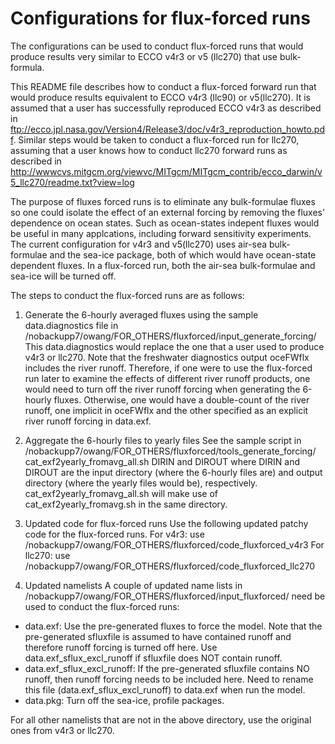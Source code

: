 # Configurations for flux-forced runs
The configurations can be used to conduct flux-forced runs that would produce
 results very similar to ECCO v4r3 or v5 (llc270) that use bulk-formula. 

This README file describes how to conduct a flux-forced forward run 
that would produce results equivalent to ECCO v4r3 (llc90) or v5(llc270). 
It is assumed that a user has successfully reproduced ECCO v4r3 as described in 
ftp://ecco.jpl.nasa.gov/Version4/Release3/doc/v4r3_reproduction_howto.pdf.
Similar steps would be taken to conduct a flux-forced run for llc270,
assuming that a user knows how to conduct llc270 forward runs 
as described in  
http://wwwcvs.mitgcm.org/viewvc/MITgcm/MITgcm_contrib/ecco_darwin/v5_llc270/readme.txt?view=log

The purpose of fluxes forced runs is to eliminate any bulk-formulae fluxes 
so one could isolate the effect of an external forcing by removing the 
fluxes' dependence on ocean states. Such as ocean-states indepent fluxes 
would be useful in many applcations, including forward sensitivity experiments.
The current configuration for v4r3 and v5(llc270) uses air-sea bulk-formulae 
and the sea-ice package, both of which would have ocean-state dependent fluxes. 
In a flux-forced run, both the air-sea bulk-formulae and sea-ice will
be turned off. 

The steps to conduct the flux-forced runs are as follows:

1) Generate the 6-hourly averaged fluxes using the sample data.diagnostics file in  
/nobackupp7/owang/FOR_OTHERS/fluxforced/input_generate_forcing/
This data.diagnostics would replace the one that a user used to produce 
v4r3 or llc270. Note that the freshwater diagnostics output oceFWflx includes 
the river runoff. Therefore, if one were to use the flux-forced run 
later to examine the effects of different river runoff products, one 
would need to turn off the river runoff forcing when generating the 6-hourly 
fluxes. Otherwise, one would have a double-count of the river runoff, one
implicit in oceFWflx and the other specified as an explicit
river runoff forcing in data.exf. 

2) Aggregate the 6-hourly files to yearly files 
See the sample script in 
/nobackupp7/owang/FOR_OTHERS/fluxforced/tools_generate_forcing/
cat_exf2yearly_fromavg_all.sh DIRIN and DIROUT
  where DIRIN and DIROUT are the input directory (where the 6-hourly files are)
  and output directory (where the yearly files would be), respectively.
cat_exf2yearly_fromavg_all.sh will make use of cat_exf2yearly_fromavg.sh in the 
same directory. 

3) Updated code for flux-forced runs
Use the following updated patchy code for the flux-forced runs.
For v4r3: use 
/nobackupp7/owang/FOR_OTHERS/fluxforced/code_fluxforced_v4r3
For llc270: use
/nobackupp7/owang/FOR_OTHERS/fluxforced/code_fluxforced_llc270

4) Updated namelists
A couple of updated name lists in 
/nobackupp7/owang/FOR_OTHERS/fluxforced/input_fluxforced/
need be used to conduct the flux-forced runs: 
* data.exf: Use the pre-generated fluxes to force the model. Note that the 
 pre-generated sfluxfile is assumed to have contained runoff and therefore 
 runoff forcing is turned off here. Use data.exf_sflux_excl_runoff
 if sfluxfile does NOT contain runoff. 
* data.exf_sflux_excl_runoff: If the pre-generated sfluxfile contains NO
 runoff, then runoff forcing needs to be included here. Need to rename 
 this file (data.exf_sflux_excl_runoff) to data.exf when run the model. 
* data.pkg: Turn off the sea-ice, profile packages.

For all other namelists that are not in the above directory, use 
the original ones from v4r3 or llc270.



